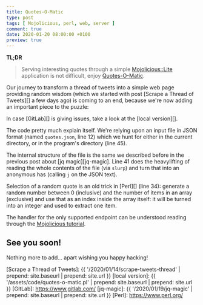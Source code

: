 ```yaml
---
title: Quotes-O-Matic
type: post
tags: [ Mojolicious, perl, web, server ]
comment: true
date: 2020-01-20 08:00:00 +0100
preview: true
---
```


**TL;DR**

> Serving interesting quotes through a simple [Mojolicious::Lite][]
> application is not difficult, enjoy [Quotes-O-Matic][qom-gitlab].

Our journey to transform a thread of tweets into a simple web page providing
random wisdom (which we started with post [Scrape a Thread of Tweets][] a
few days ago) is coming to an end, because we're now adding an important
piece to the puzzle:

<script src="https://gitlab.com/polettix/notechs/snippets/1931468.js"></script>

In case [GitLab][] is giving issues, take a look at the [local version][].

The code pretty much explain itself. We're relying upon an input file in
JSON format (named `quotes.json`, line 12) which we hunt for either in the
current directory, or in the program's directory (line 45).

The internal structure of the file is the same we described before in the
previous post about [jq magic][jq-magic]. Line 41 does the heavylifting of
reading the whole contents of the file (via `slurp`) and turn that into an
anonymous has (calling `j` on the JSON text).

Selection of a random quote is an old trick in [Perl][] (line 34): generate
a random number between 0 (inclusive) and the number of items in an array
(exclusive) and use that as an index inside the array itself: it will be
turned into an integer and used to extract one item.

The handler for the only supported endpoint can be understood reading
through the [Mojolicious tutorial][Mojolicious::Lite].

## See you soon!

Nothing more to add... apart wishing you happy hacking!

[Mojolicious::Lite]: https://metacpan.org/pod/distribution/Mojolicious/lib/Mojolicious/Guides/Tutorial.pod
[qom-gitlab]: https://gitlab.com/polettix/notechs/snippets/1931468
[Scrape a Thread of Tweets]: {{ '/2020/01/14/scrape-tweets-thread' | prepend: site.baseurl | prepend: site.url }}
[local version]: {{ '/assets/code/quotes-o-matic.pl' | prepend: site.baseurl | prepend: site.url }}
[GitLab]: https://www.gitlab.com/
[jq-magic]: {{ '/2020/01/19/jq-magic' | prepend: site.baseurl | prepend: site.url }}
[Perl]: https://www.perl.org/
